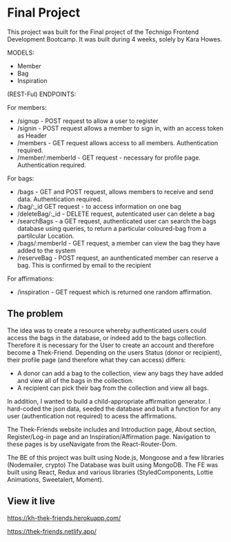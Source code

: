 # Final Project

This project was built for the Final project of the Technigo Frontend Development Bootcamp. It was built during 4 weeks, solely by Kara Howes.

MODELS:

- Member
- Bag
- Inspiration


(REST-Ful) ENDPOINTS:

 For members: 
- /signup - POST request to allow a user to register
- /signin - POST request allows a member to sign in, with an access token as Header
- /members - GET request allows access to all members. Authentication required.
- /member/:memberId - GET request - necessary for profile page. Authentication required.

For bags:

- /bags - GET and POST request, allows members to receive and send data. Authentication required.
- /bag/:_id GET request - to access information on one bag
- /deleteBag/:_id - DELETE request, autenticated user can delete a bag
- /searchBags - a GET request, authenticated user can search the bags database using queries, to return a particular coloured-bag from a partilcular Location.
- /bags/:memberId - GET request, a member can view the bag they have added to the system
- /reserveBag - POST request, an aunthenticated member can reserve a bag. This is confirmed by email to the recipient

For affirmations:

- /inspiration - GET request which is returned one random affirmation.

## The problem

The idea was to create a resource whereby authenticated users could access the bags in the database, or indeed add to the bags collection. Therefore it is necessary for the User to create an account and therefore become a Thek-Friend. Depending on the users Status (donor or recipient), their profile page (and therefore what they can access) differs:

 - A donor can add a bag to the collection, view any bags they have added and view all of the bags in the collection.
 - A recipient can pick their bag from the collection and view all bags. 

 In addition, I wanted to build a child-appropriate affirmation generator. I hard-coded the json data, seeded the database and built a function for any user (authentication not required) to acess the affirmations.
 
 The Thek-Friends website includes and Introduction page, About section, Register/Log-in page and an Inspiration/Affirmation page. Navigation to these pages is by useNavigate from the React-Router-Dom.

 The BE of this project was built using Node.js, Mongoose and a few libraries (Nodemailer, crypto) The Database was built using MongoDB.
 The FE was built using React, Redux and various libraries (StyledComponents, Lottie Animations, Sweetalert, Moment). 
## View it live

https://kh-thek-friends.herokuapp.com/

https://thek-friends.netlify.app/




